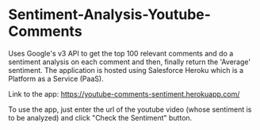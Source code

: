 # Sentiment-Analysis-Youtube-Comments
Uses Google's v3 API to get the top 100 relevant comments and do a sentiment analysis on each comment and then, finally return the 'Average' sentiment. The application is hosted using Salesforce Heroku which is a Platform as a Service (PaaS). <br>

Link to the app: https://youtube-comments-sentiment.herokuapp.com/ <br>

To use the app, just enter the url of the youtube video (whose sentiment is to be analyzed) and click "Check the Sentiment" button.


